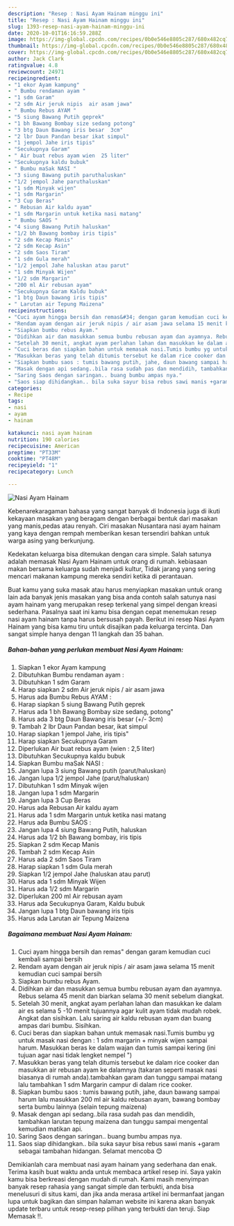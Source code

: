 ```yaml
---
description: "Resep : Nasi Ayam Hainam minggu ini"
title: "Resep : Nasi Ayam Hainam minggu ini"
slug: 1393-resep-nasi-ayam-hainam-minggu-ini
date: 2020-10-01T16:16:59.288Z
image: https://img-global.cpcdn.com/recipes/0b0e546e8805c287/680x482cq70/nasi-ayam-hainam-foto-resep-utama.jpg
thumbnail: https://img-global.cpcdn.com/recipes/0b0e546e8805c287/680x482cq70/nasi-ayam-hainam-foto-resep-utama.jpg
cover: https://img-global.cpcdn.com/recipes/0b0e546e8805c287/680x482cq70/nasi-ayam-hainam-foto-resep-utama.jpg
author: Jack Clark
ratingvalue: 4.8
reviewcount: 24971
recipeingredient:
- "1 ekor Ayam kampung"
- " Bumbu rendaman ayam "
- "1 sdm Garam"
- "2 sdm Air jeruk nipis  air asam jawa"
- " Bumbu Rebus AYAM "
- "5 siung Bawang Putih geprek"
- "1 bh Bawang Bombay size sedang potong"
- "3 btg Daun Bawang iris besar  3cm"
- "2 lbr Daun Pandan besar ikat simpul"
- "1 jempol Jahe iris tipis"
- "Secukupnya Garam"
- " Air buat rebus ayam wien  25 liter"
- "Secukupnya kaldu bubuk"
- " Bumbu maSak NASI "
- "3 siung Bawang putih paruthaluskan"
- "1/2 jempol Jahe paruthaluskan"
- "1 sdm Minyak wijen"
- "1 sdm Margarin"
- "3 Cup Beras"
- " Rebusan Air kaldu ayam"
- "1 sdm Margarin untuk ketika nasi matang"
- " Bumbu SAOS "
- "4 siung Bawang Putih haluskan"
- "1/2 bh Bawang bombay iris tipis"
- "2 sdm Kecap Manis"
- "2 sdm Kecap Asin"
- "2 sdm Saos Tiram"
- "1 sdm Gula merah"
- "1/2 jempol Jahe haluskan atau parut"
- "1 sdm Minyak Wijen"
- "1/2 sdm Margarin"
- "200 ml Air rebusan ayam"
- "Secukupnya Garam Kaldu bubuk"
- "1 btg Daun bawang iris tipis"
- " Larutan air Tepung Maizena"
recipeinstructions:
- "Cuci ayam hingga bersih dan remas&#34; dengan garam kemudian cuci kembali sampai bersih"
- "Rendam ayam dengan air jeruk nipis / air asam jawa selama 15 menit kemudian cuci sampai bersih"
- "Siapkan bumbu rebus Ayam."
- "Didihkan air dan masukkan semua bumbu rebusan ayam dan ayamnya. Rebus selama 45 menit dan biarkan selama 30 menit sebelum diangkat."
- "Setelah 30 menit, angkat ayam perlahan lahan dan masukkan ke dalam air es selama 5 -10 menit tujuannya agar kulit ayam tidak mudah robek. Angkat dan sisihkan. Lalu saring air kaldu rebusan ayam dan buang ampas dari bumbu. Sisihkan."
- "Cuci beras dan siapkan bahan untuk memasak nasi.Tumis bumbu yg untuk masak nasi dengan : 1 sdm margarin + minyak wijen sampai harum. Masukkan beras ke dalam wajan dan tumis sampai kering (ini tujuan agar nasi tidak lengket nempel &#34;)"
- "Masukkan beras yang telah ditumis tersebut ke dalam rice cooker dan masukkan air rebusan ayam ke dalamnya (takaran seperti masak nasi biasanya di rumah anda).tambahkan garam dan tunggu sampai matang lalu tambahkan 1 sdm Margarin campur di dalam rice cooker."
- "Siapkan bumbu saos : tumis bawang putih, jahe, daun bawang sampai harum lalu masukkan 200 ml air kaldu rebusan ayam, bawang bombay serta bumbu lainnya (selain tepung maizena)"
- "Masak dengan api sedang..bila rasa sudah pas dan mendidih, tambahkan larutan tepung maizena dan tunggu sampai mengental kemudian matikan api."
- "Saring Saos dengan saringan.. buang bumbu ampas nya."
- "Saos siap dihidangkan.. bila suka sayur bisa rebus sawi manis +garam sebagai tambahan hidangan. Selamat mencoba 😊"
categories:
- Recipe
tags:
- nasi
- ayam
- hainam

katakunci: nasi ayam hainam 
nutrition: 190 calories
recipecuisine: American
preptime: "PT33M"
cooktime: "PT48M"
recipeyield: "1"
recipecategory: Lunch

---
```



![Nasi Ayam Hainam](https://img-global.cpcdn.com/recipes/0b0e546e8805c287/680x482cq70/nasi-ayam-hainam-foto-resep-utama.jpg)

Kebenarekaragaman bahasa yang sangat banyak di Indonesia juga di ikuti kekayaan masakan yang beragam dengan berbagai bentuk dari masakan yang manis,pedas atau renyah. Ciri masakan Nusantara nasi ayam hainam yang kaya dengan rempah memberikan kesan tersendiri bahkan untuk warga asing yang berkunjung.




Kedekatan keluarga bisa ditemukan dengan cara simple. Salah satunya adalah memasak Nasi Ayam Hainam untuk orang di rumah. kebiasaan makan bersama keluarga sudah menjadi kultur, Tidak jarang yang sering mencari makanan kampung mereka sendiri ketika di perantauan.

Buat kamu yang suka masak atau harus menyiapkan masakan untuk orang lain ada banyak jenis masakan yang bisa anda contoh salah satunya nasi ayam hainam yang merupakan resep terkenal yang simpel dengan kreasi sederhana. Pasalnya saat ini kamu bisa dengan cepat menemukan resep nasi ayam hainam tanpa harus bersusah payah.
Berikut ini resep Nasi Ayam Hainam yang bisa kamu tiru untuk disajikan pada keluarga tercinta. Dan sangat simple hanya dengan 11 langkah dan 35 bahan.


<!--inarticleads1-->

##### Bahan-bahan yang perlukan membuat Nasi Ayam Hainam:

1. Siapkan 1 ekor Ayam kampung
1. Dibutuhkan  Bumbu rendaman ayam :
1. Dibutuhkan 1 sdm Garam
1. Harap siapkan 2 sdm Air jeruk nipis / air asam jawa
1. Harus ada  Bumbu Rebus AYAM :
1. Harap siapkan 5 siung Bawang Putih geprek
1. Harus ada 1 bh Bawang Bombay size sedang, potong&#34;
1. Harus ada 3 btg Daun Bawang iris besar (+/- 3cm)
1. Tambah 2 lbr Daun Pandan besar, ikat simpul
1. Harap siapkan 1 jempol Jahe, iris tipis&#34;
1. Harap siapkan Secukupnya Garam
1. Diperlukan  Air buat rebus ayam (wien : 2,5 liter)
1. Dibutuhkan Secukupnya kaldu bubuk
1. Siapkan  Bumbu maSak NASI :
1. Jangan lupa 3 siung Bawang putih (parut/haluskan)
1. Jangan lupa 1/2 jempol Jahe (parut/haluskan)
1. Dibutuhkan 1 sdm Minyak wijen
1. Jangan lupa 1 sdm Margarin
1. Jangan lupa 3 Cup Beras
1. Harus ada  Rebusan Air kaldu ayam
1. Harus ada 1 sdm Margarin untuk ketika nasi matang
1. Harus ada  Bumbu SAOS :
1. Jangan lupa 4 siung Bawang Putih, haluskan
1. Harus ada 1/2 bh Bawang bombay, iris tipis
1. Siapkan 2 sdm Kecap Manis
1. Tambah 2 sdm Kecap Asin
1. Harus ada 2 sdm Saos Tiram
1. Harap siapkan 1 sdm Gula merah
1. Siapkan 1/2 jempol Jahe (haluskan atau parut)
1. Harus ada 1 sdm Minyak Wijen
1. Harus ada 1/2 sdm Margarin
1. Diperlukan 200 ml Air rebusan ayam
1. Harus ada Secukupnya Garam, Kaldu bubuk
1. Jangan lupa 1 btg Daun bawang iris tipis
1. Harus ada  Larutan air Tepung Maizena




<!--inarticleads2-->

##### Bagaimana membuat  Nasi Ayam Hainam:

1. Cuci ayam hingga bersih dan remas&#34; dengan garam kemudian cuci kembali sampai bersih
1. Rendam ayam dengan air jeruk nipis / air asam jawa selama 15 menit kemudian cuci sampai bersih
1. Siapkan bumbu rebus Ayam.
1. Didihkan air dan masukkan semua bumbu rebusan ayam dan ayamnya. Rebus selama 45 menit dan biarkan selama 30 menit sebelum diangkat.
1. Setelah 30 menit, angkat ayam perlahan lahan dan masukkan ke dalam air es selama 5 -10 menit tujuannya agar kulit ayam tidak mudah robek. Angkat dan sisihkan. Lalu saring air kaldu rebusan ayam dan buang ampas dari bumbu. Sisihkan.
1. Cuci beras dan siapkan bahan untuk memasak nasi.Tumis bumbu yg untuk masak nasi dengan : 1 sdm margarin + minyak wijen sampai harum. Masukkan beras ke dalam wajan dan tumis sampai kering (ini tujuan agar nasi tidak lengket nempel &#34;)
1. Masukkan beras yang telah ditumis tersebut ke dalam rice cooker dan masukkan air rebusan ayam ke dalamnya (takaran seperti masak nasi biasanya di rumah anda).tambahkan garam dan tunggu sampai matang lalu tambahkan 1 sdm Margarin campur di dalam rice cooker.
1. Siapkan bumbu saos : tumis bawang putih, jahe, daun bawang sampai harum lalu masukkan 200 ml air kaldu rebusan ayam, bawang bombay serta bumbu lainnya (selain tepung maizena)
1. Masak dengan api sedang..bila rasa sudah pas dan mendidih, tambahkan larutan tepung maizena dan tunggu sampai mengental kemudian matikan api.
1. Saring Saos dengan saringan.. buang bumbu ampas nya.
1. Saos siap dihidangkan.. bila suka sayur bisa rebus sawi manis +garam sebagai tambahan hidangan. Selamat mencoba 😊




Demikianlah cara membuat nasi ayam hainam yang sederhana dan enak. Terima kasih buat waktu anda untuk membaca artikel resep ini. Saya yakin kamu bisa berkreasi dengan mudah di rumah. Kami masih menyimpan banyak resep rahasia yang sangat simple dan terbukti, anda bisa menelusuri di situs kami, dan jika anda merasa artikel ini bermanfaat jangan lupa untuk bagikan dan simpan halaman website ini karena akan banyak update terbaru untuk resep-resep pilihan yang terbukti dan teruji. Siap Memasak !!. 
